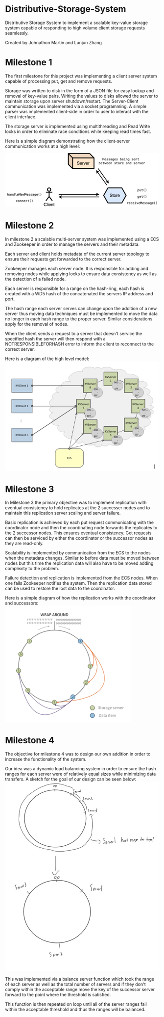 # Distributive-Storage-System
Distributive Storage System to implement a scalable key-value storage system capable of responding to high volume client storage requests seamlessly.

Created by Johnathon Martin and Lunjun Zhang
# Milestone 1
The first milestone for this project was implementing a client server system capable of processing put, get and remove requests.

Storage was written to disk in the form of a JSON file for easy lookup and removal of key-value pairs.  Writing the values to disks allowed the server to maintain storage upon server shutdown/restart.  The Server-Client communication was implemented via a socket programming.  A simple parser was implemented client-side in order to user to interact with the client interface.

The storage server is implemented using multithreading and Read Write locks in order to eliminate race conditions while keeping read times fast.

Here is a simple diagram demonstrating  how the client-server communication works at a high level:

![Alt text](Images/m1-1.png)

# Milestone 2
In milestone 2 a scalable multi-server system was implemented using a ECS and Zookeeper in order to manage the servers and their metadata.

Each server and client holds metadata of the current server topology to ensure their requests get forwarded to the correct server.

Zookeeper manages each server node.  It is responsible for adding and removing nodes while applying locks to ensure data consistency as well as the detection of a failed node.

Each server is responsible for a range on the hash-ring, each hash is created with a WD5 hash of the concatenated the servers IP address and port.

The hash range each server serves can change upon the addition of a new server thus moving data techniques must be implemented to move the data no longer in each hash range to the proper server.  Similar considerations apply for the removal of nodes.

When the client sends a request to a server that doesn't service the specified hash the server will then respond with a NOTRESPONSIBLEFORHASH error to inform the client to reconnect to the correct server.

Here is a diagram of the high level model:
![Alt text](Images/m2-1.png)
# Milestone 3
In Milestone 3 the primary objective was to implement replication with eventual consistency to hold replicates at the 2 successer nodes and to maintain this replication server scaling and server failure.

Basic replication is achieved by each put request communicating with the coordinator node and then the coordinating node forwards the replicates to the 2 successor nodes.  This ensures eventual consistency.  Get requests can then be serviced by either the coordinator or the successor nodes as they are read-only.

Scalability is implemented by communication from the ECS to the nodes when the metadata changes.  Similar to before data must be moved between nodes but this time the replication data will also have to be moved adding complexity to the problem.

Failure detection and replication is implemented from the ECS nodes.  When one fails Zookeeper notifies the system.  Then the replication data stored can be used to restore the lost data to the coordinator.

Here is a simple diagram of how the replication works with the coordinator and successors:
![Alt text](Images/m3-1.png)

# Milestone 4
The objective for milestone 4 was to design our own addition in order to increase the functionality of the system. 

Our idea was a dynamic load balancing system in order to ensure the hash ranges for each server were of relatively equal sizes while minimizing data transfers.
A sketch for the goal of our design can be seen below:
![Alt text](Images/m4-1.png)

This was implemented via a balance server function which took the range of each server as well as the total number of servers and if they don't comply within the acceptable range move the key of the successor server forward to the point where the threshold is satisfied.

This function is then repeated on loop until all of the server ranges fall within the acceptable threshold and thus the ranges will be balanced.  


